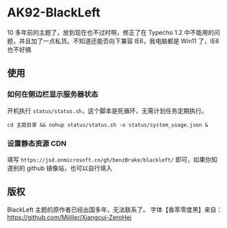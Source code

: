 # AK92-BlackLeft

10 多年前的主题了，放到现在也不过时啊，修正了在 Typecho 1.2 中不能用的问题，并且加了一点私货。不知道还能否向下兼容 IE6，我电脑都是 Win11 了，IE6 也不好搞

## 使用

### 如何在侧边栏显示服务器状态

开机执行 `status/status.sh`，这个脚本是死循环，无需计划任务定期执行。

```shell
cd 主题目录 && nohup status/status.sh -o status/system_usage.json &
```

### 设置静态资源 CDN

填写 `https://jsd.onmicrosoft.cn/gh/benzBrake/blackleft/` 即可，如果你知道别的 github 镜像站，也可以自行填入

## 版权

BlackLeft 主题的原作者已经出国多年，无法联系了。
字体【香萃零度黑】来自：https://github.com/Miiiller/Xiangcui-ZeroHei
